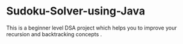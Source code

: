 # Sudoku-Solver-using-Java
This is a beginner level DSA project which helps you to improve your recursion and backtracking concepts .
